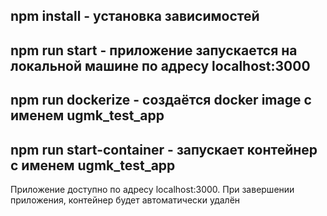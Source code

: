 ## npm install - установка зависимостей
## npm run start - приложение запускается на локальной машине по адресу localhost:3000
## npm run dockerize - создаётся docker image c именем ugmk_test_app
## npm run start-container - запускает контейнер с именем ugmk_test_app
Приложение доступно по адресу localhost:3000.
При завершении приложения, контейнер будет автоматически удалён